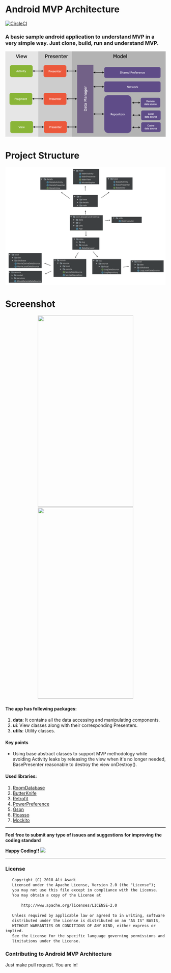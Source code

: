 # Android MVP Architecture
[![CircleCI](https://circleci.com/gh/AliAsadi/Android-MVP-Architecture.svg?style=svg)](https://circleci.com/gh/AliAsadi/Android-MVP-Architecture)
### A basic sample android application to understand MVP in a very simple way. Just clone, build, run and understand MVP.

![](https://github.com/AliAsadi/Android-MVP-Architecture/blob/master/screenshot/project_architecture.png)


# Project Structure

![](https://github.com/AliAsadi/Android-MVP-Architecture/blob/master/screenshot/structure.png?raw=true)

# Screenshot
<p align="center">
<img src="https://i.imgur.com/H80cPPH.jpg" height="600" width="300">
<img src="https://i.imgur.com/6FWyxTf.png" height="600" width="300">
</p>

#### The app has following packages:
1. **data**: It contains all the data accessing and manipulating components.
2. **ui**: View classes along with their corresponding Presenters.
4. **utils**: Utility classes.

#### Key points
* Using base abstract classes to support MVP methodology while
  avoiding Activity leaks by releasing the view when it's no longer needed, BasePresenter reasonable to destroy the view onDestroy().
  
#### Used libraries:
1. [RoomDatabase](https://developer.android.com/topic/libraries/architecture/room)
2. [ButterKnife](http://jakewharton.github.io/butterknife/)
3. [Retrofit](https://github.com/square/retrofit)
4. [PowerPreference](https://github.com/AliEsaAssadi/Android-Power-Preference)
5. [Gson](https://github.com/google/gson)
6. [Picasso](https://github.com/square/picasso)
7. [Mockito](https://github.com/mockito/mockito)

--------------------------------------------------------------------------------------------

**Feel free to submit any type of issues and suggestions for improving the coding standard**

**Happy Coding!!** ![](https://i.imgur.com/rneCZCN.png)

--------------------------------------------------------------------------------------------

### License
```
   Copyright (C) 2018 Ali Asadi
   Licensed under the Apache License, Version 2.0 (the "License");
   you may not use this file except in compliance with the License.
   You may obtain a copy of the License at

       http://www.apache.org/licenses/LICENSE-2.0

   Unless required by applicable law or agreed to in writing, software
   distributed under the License is distributed on an "AS IS" BASIS,
   WITHOUT WARRANTIES OR CONDITIONS OF ANY KIND, either express or implied.
   See the License for the specific language governing permissions and
   limitations under the License.
```

### Contributing to Android MVP Architecture
Just make pull request. You are in!
